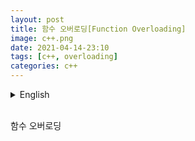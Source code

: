 ```yaml
---
layout: post
title: 함수 오버로딩[Function Overloading]
image: c++.png
date: 2021-04-14-23:10
tags: [c++, overloading]
categories: c++
---
```


<details>
<summary>English</summary>
<div markdown="1">

Function Overloading

{% highlight c++ %}

{% endhighlight %}

</div>
</details>
<br>

함수 오버로딩